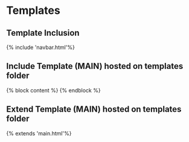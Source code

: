 # Templates

## Template Inclusion
{% include 'navbar.html'%}

## Include Template (MAIN) hosted on templates folder
<div>
    {% block content %} {% endblock %}
</div>

## Extend Template (MAIN) hosted on templates folder
<div>
{% extends 'main.html'%} 
</div>